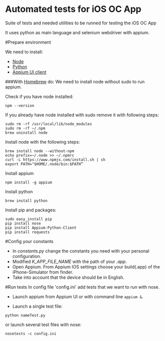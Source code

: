 # Automated tests for iOS OC App

Suite of tests and needed utilities to be runned for testing the iOS OC App

It uses python as main language and selenium webdriver with appium.


#Prepare environment

We need to install:

* [Node][node]
* [Python][python]
* [Appium UI client][appium] 

###With [Homebrew][homebrew] do:
We need to install node without sudo to run appium.

Check if you have node installed:
```
npm --version
```

If you already have node installed with sudo remove it with following steps:
```
sudo rm -rf /usr/local/lib/node_modules
sudo rm -rf ~/.npm
brew uninstall node
```

Install node with the following steps:
```
brew install node --without-npm
echo prefix=~/.node >> ~/.npmrc
curl -L https://www.npmjs.com/install.sh | sh
export PATH="$HOME/.node/bin:$PATH”
```
Install appium
```
npm install -g appium
```
Install python
```
brew install python
```

[node]: https://nodejs.org/
[python]: https://www.python.org/downloads/
[appium]: http://appium.io/
[homebrew]: http://brew.sh/

Install pip and packages:
```
sudo easy_install pip
pip install nose
pip install Appium-Python-Client
pip install requests
```

#Config your constants
* In *constants.py* change the constants you need with your personal configuration.
* Modified *K_APP_FILE_NAME* with the path of your *.app*.
* Open Appium. From Appium IOS settings choose your build(.app) of the iPhone-Simulator from finder.
* Take into account that the device should be in English.

#Run tests
In config file 'config.ini' add tests that we want to run with nose.

* Launch appium from Appium UI or with command line ```appium &```.

* Launch a single test file:
```
python nameTest.py
```
or launch several test files with nose:
```
nosetests -c config.ini
```
